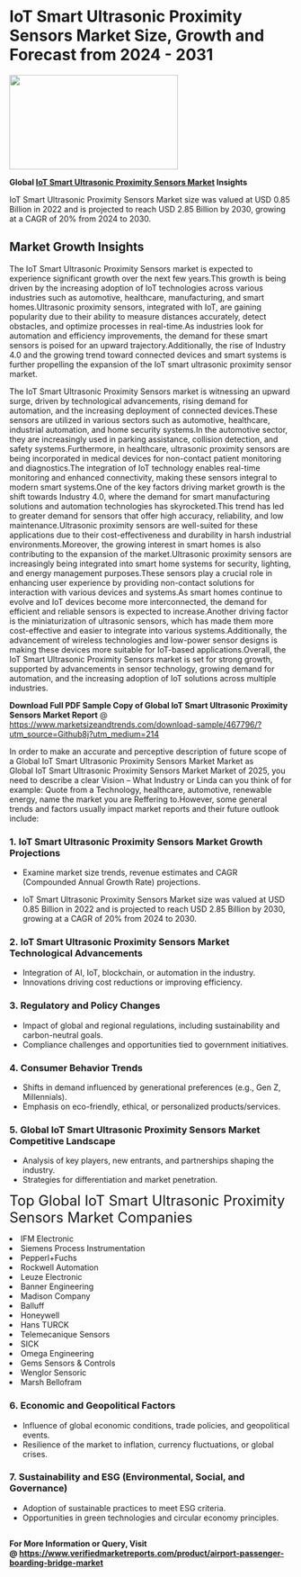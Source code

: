 <H1>IoT Smart Ultrasonic Proximity Sensors Market Size, Growth and Forecast from 2024 - 2031</H1><img class="aligncenter size-medium wp-image-584254" src="https://thirdeyenews.in/wp-content/uploads/2024/09/Global-Market-Research-300x168.jpeg" alt="" width="300" height="168" /><p><strong>Global&nbsp;<a href="https://www.marketsizeandtrends.com/download-sample/467796/?utm_source=Github8j?utm_medium=214">IoT Smart Ultrasonic Proximity Sensors Market</a> Insights</strong></p><p>IoT Smart Ultrasonic Proximity Sensors Market size was valued at USD 0.85 Billion in 2022 and is projected to reach USD 2.85 Billion by 2030, growing at a CAGR of 20% from 2024 to 2030.</p><p><h2>Market Growth Insights</h2> <p>The IoT Smart Ultrasonic Proximity Sensors market is expected to experience significant growth over the next few years.This growth is being driven by the increasing adoption of IoT technologies across various industries such as automotive, healthcare, manufacturing, and smart homes.Ultrasonic proximity sensors, integrated with IoT, are gaining popularity due to their ability to measure distances accurately, detect obstacles, and optimize processes in real-time.As industries look for automation and efficiency improvements, the demand for these smart sensors is poised for an upward trajectory.Additionally, the rise of Industry 4.0 and the growing trend toward connected devices and smart systems is further propelling the expansion of the IoT smart ultrasonic proximity sensor market.</p> <p>The IoT Smart Ultrasonic Proximity Sensors market is witnessing an upward surge, driven by technological advancements, rising demand for automation, and the increasing deployment of connected devices.These sensors are utilized in various sectors such as automotive, healthcare, industrial automation, and home security systems.In the automotive sector, they are increasingly used in parking assistance, collision detection, and safety systems.Furthermore, in healthcare, ultrasonic proximity sensors are being incorporated in medical devices for non-contact patient monitoring and diagnostics.The integration of IoT technology enables real-time monitoring and enhanced connectivity, making these sensors integral to modern smart systems.One of the key factors driving market growth is the shift towards Industry 4.0, where the demand for smart manufacturing solutions and automation technologies has skyrocketed.This trend has led to greater demand for sensors that offer high accuracy, reliability, and low maintenance.Ultrasonic proximity sensors are well-suited for these applications due to their cost-effectiveness and durability in harsh industrial environments.Moreover, the growing interest in smart homes is also contributing to the expansion of the market.Ultrasonic proximity sensors are increasingly being integrated into smart home systems for security, lighting, and energy management purposes.These sensors play a crucial role in enhancing user experience by providing non-contact solutions for interaction with various devices and systems.As smart homes continue to evolve and IoT devices become more interconnected, the demand for efficient and reliable sensors is expected to increase.Another driving factor is the miniaturization of ultrasonic sensors, which has made them more cost-effective and easier to integrate into various systems.Additionally, the advancement of wireless technologies and low-power sensor designs is making these devices more suitable for IoT-based applications.Overall, the IoT Smart Ultrasonic Proximity Sensors market is set for strong growth, supported by advancements in sensor technology, growing demand for automation, and the increasing adoption of IoT solutions across multiple industries.</p> <p><span class=""><strong>Download Full PDF Sample Copy of Global IoT Smart Ultrasonic Proximity Sensors Market Report</strong> @ <a href="https://www.marketsizeandtrends.com/download-sample/467796/?utm_source=Github8j?utm_medium=214" target="_blank">https://www.marketsizeandtrends.com/download-sample/467796/?utm_source=Github8j?utm_medium=214</a></span></p><p>In order to make an accurate and perceptive description of future scope of a Global&nbsp;IoT Smart Ultrasonic Proximity Sensors Market Market as Global&nbsp;IoT Smart Ultrasonic Proximity Sensors Market Market of 2025, you need to describe a clear Vision &ndash; What Industry or Linda can you think of for example: Quote from a Technology, healthcare, automotive, renewable energy, name the market you are Reffering to.However, some general trends and factors usually impact market reports and their future outlook include:</p><h3>1.&nbsp;<strong>IoT Smart Ultrasonic Proximity Sensors Market Growth Projections</strong></h3><ul><li>Examine market size trends, revenue estimates and CAGR (Compounded Annual Growth Rate) projections.</li><li><p>IoT Smart Ultrasonic Proximity Sensors Market size was valued at USD 0.85 Billion in 2022 and is projected to reach USD 2.85 Billion by 2030, growing at a CAGR of 20% from 2024 to 2030.</p></li></ul><h3>2.&nbsp;<strong>IoT Smart Ultrasonic Proximity Sensors Market Technological Advancements</strong></h3><ul><li>Integration of AI, IoT, blockchain, or automation in the industry.</li><li>Innovations driving cost reductions or improving efficiency.</li></ul><h3>3.&nbsp;<strong>Regulatory and Policy Changes</strong></h3><ul><li>Impact of global and regional regulations, including sustainability and carbon-neutral goals.</li><li>Compliance challenges and opportunities tied to government initiatives.</li></ul><h3>4.&nbsp;<strong>Consumer Behavior Trends</strong></h3><ul><li>Shifts in demand influenced by generational preferences (e.g., Gen Z, Millennials).</li><li>Emphasis on eco-friendly, ethical, or personalized products/services.</li></ul><h3>5.&nbsp;<strong>Global IoT Smart Ultrasonic Proximity Sensors Market Competitive Landscape</strong></h3><ul><li>Analysis of key players, new entrants, and partnerships shaping the industry.</li><li>Strategies for differentiation and market penetration.</li></ul><p data-pm-slice="1 1 []"><span style="color: inherit; font-family: inherit; font-size: 25px;">Top Global IoT Smart Ultrasonic Proximity Sensors Market Companies</span></p><div class="" data-test-id=""><p><li>IFM Electronic</li><li> Siemens Process Instrumentation</li><li> Pepperl+Fuchs</li><li> Rockwell Automation</li><li> Leuze Electronic</li><li> Banner Engineering</li><li> Madison Company</li><li> Balluff</li><li> Honeywell</li><li> Hans TURCK</li><li> Telemecanique Sensors</li><li> SICK</li><li> Omega Engineering</li><li> Gems Sensors & Controls</li><li> Wenglor Sensoric</li><li> Marsh Bellofram</li></p></div><h3>6.&nbsp;<strong>Economic and Geopolitical Factors</strong></h3><ul><li>Influence of global economic conditions, trade policies, and geopolitical events.</li><li>Resilience of the market to inflation, currency fluctuations, or global crises.</li></ul><h3>7.&nbsp;<strong>Sustainability and ESG (Environmental, Social, and Governance)</strong></h3><ul><li>Adoption of sustainable practices to meet ESG criteria.</li><li>Opportunities in green technologies and circular economy principles.</li></ul><h2><strong style="font-size: 14px;">For More Information or Query, Visit @&nbsp;</strong><a style="background-color: #ffffff; font-size: 14px;" href="https://www.marketsizeandtrends.com/report/iot-smart-ultrasonic-proximity-sensors-market/" target="_blank">https://www.verifiedmarketreports.com/product/airport-passenger-boarding-bridge-market</a></h2>
